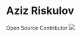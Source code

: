 # Aziz Riskulov
Open Source Contributor
<a href="http://azizriskulov.com" target="_blank"><img src="https://user-images.githubusercontent.com/23401067/221367589-2339118a-79a0-440d-b45b-dbbd1aacd268.png" /></a>

